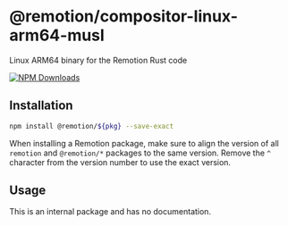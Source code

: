 # @remotion/compositor-linux-arm64-musl
 
Linux ARM64 binary for the Remotion Rust code
 
[![NPM Downloads](https://img.shields.io/npm/dm/compositor-linux-arm64-musl.svg?style=flat&color=black&label=Downloads)](https://npmcharts.com/compare/compositor-linux-arm64-musl?minimal=true)
 
## Installation
 
```bash
npm install @remotion/${pkg} --save-exact
```
 
When installing a Remotion package, make sure to align the version of all `remotion` and `@remotion/*` packages to the same version.
Remove the `^` character from the version number to use the exact version.
 
## Usage
 
This is an internal package and has no documentation.
